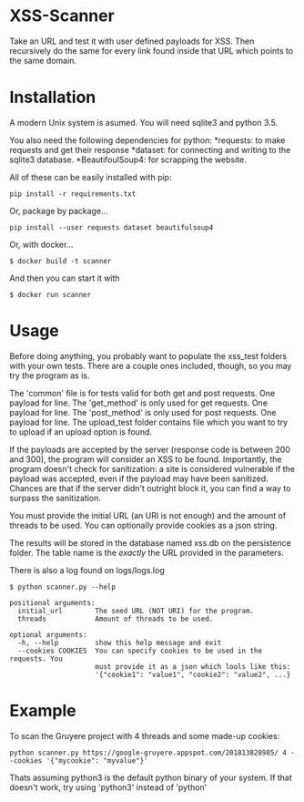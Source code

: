 XSS-Scanner
===========
Take an URL and test it with user defined payloads for XSS. Then recursively do the same 
for every link found inside that URL which points to the same domain.

Installation
============
A modern Unix system is asumed. You will need sqlite3 and python 3.5. 

You also need the following dependencies for python:
    *requests: to make requests and get their response
    *dataset: for connecting and writing to the sqlite3 database.
    *BeautifoulSoup4: for scrapping the website. 

All of these can be easily installed with pip:
```
pip install -r requirements.txt
```

Or, package by package...
```
pip install --user requests dataset beautifulsoup4
```

Or, with docker...
```
$ docker build -t scanner
```

And then you can start it with 
```
$ docker run scanner 
```

Usage 
=====
Before doing anything, you probably want to populate the xss_test folders with your
own tests. There are a couple ones included, though, so you may try the program as is.

The 'common' file is for tests valid for both get and post requests. One payload for line.
The 'get_method' is only used for get requests. One payload for line.
The 'post_method' is only used for post requests. One payload for line.
The upload_test folder contains file which you want to try to upload if an upload option is found.

If the payloads are accepted by the server (response code is between 200 and 300), the program
will consider an XSS to be found. Importantly, the program doesn't check for sanitization:
a site is considered vulnerable if the payload was accepted, even if the payload may have been
sanitized. Chances are that if the server didn't outright block it, you can find a way to surpass
the sanitization. 

You must provide the initial URL (an URI is not enough) and the amount of threads
to be used. You can optionally provide cookies as a json string.

The results will be stored in the database named xss.db on the persistence folder.
The table name is the *exactly* the URL provided in the parameters.

There is also a log found on logs/logs.log

```
$ python scanner.py --help

positional arguments:
  initial_url        The seed URL (NOT URI) for the program.
  threads            Amount of threads to be used.

optional arguments:
  -h, --help         show this help message and exit
  --cookies COOKIES  You can specify cookies to be used in the requests. You
                     must provide it as a json which lools like this:
                     '{"cookie1": "value1", "cookie2": "value2", ...}
```

Example
=======

To scan the Gruyere project with 4 threads and some made-up cookies:
```
python scanner.py https://google-gruyere.appspot.com/201813828985/ 4 --cookies '{"mycookie": "myvalue"}'
```

Thats assuming python3 is the default python binary of your system. If that doesn't work,
try using 'python3' instead of 'python'
